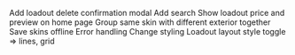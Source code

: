Add loadout delete confirmation modal
Add search
Show loadout price and preview on home page
Group same skin with different exterior together
Save skins offline
Error handling
Change styling
Loadout layout style toggle => lines, grid
